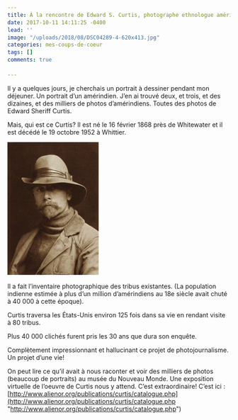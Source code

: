 ```yaml
---
title: À la rencontre de Edward S. Curtis, photographe ethnologue américain
date: 2017-10-11 14:11:25 -0400
lead: ''
image: "/uploads/2018/08/DSC04289-4-620x413.jpg"
categories: mes-coups-de-coeur
tags: []
comments: true

---
```

Il y a quelques jours, je cherchais un portrait à dessiner pendant mon déjeuner. Un portrait d’un amérindien. J’en ai trouvé deux, et trois, et des dizaines, et des milliers de photos d’amérindiens. Toutes des photos de Edward Sheriff Curtis.

Mais, qui est ce Curtis? Il est né le 16 février 1868 près de Whitewater et il est décédé le 19 octobre 1952 à Whittier.

![](/uploads/2018/08/ECurtis-1-206x300.jpg)

Il a fait l’inventaire photographique des tribus existantes. (La population indienne estimée à plus d’un million d’amérindiens au 18e siècle avait chuté à 40 000 à cette époque).

Curtis traversa les États-Unis environ 125 fois dans sa vie en rendant visite à 80 tribus.

Plus 40 000 clichés furent pris les 30 ans que dura son enquête.

Complètement impressionnant et hallucinant ce projet de photojournalisme. Un projet d’une vie!

On peut lire ce qu’il avait à nous raconter et voir des milliers de photos (beaucoup de portraits) au musée du Nouveau Monde. Une exposition virtuelle de l’oeuvre de Curtis nous y attend. C’est extraordinaire! C’est ici : [http://www.alienor.org/publications/curtis/catalogue.php](http://www.alienor.org/publications/curtis/catalogue.php "http://www.alienor.org/publications/curtis/catalogue.php")